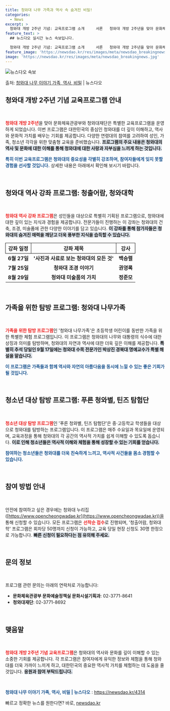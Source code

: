 ```yaml
---
title: 청와대 나무 가족과 역사 속 숨겨진 비밀!
categories:
  - News
excerpt: >
  청와대 개방 2주년 기념: 교육프로그램 소개     서론   청와대 개방 2주년을 맞아 문화체육관광부와 청와…
feature_text: >
  ## 뉴스다오 실시간 뉴스 속보입니다.

  청와대 개방 2주년 기념: 교육프로그램 소개     서론   청와대 개방 2주년을 맞아 문화체육관광부와 청와…
feature_image: 'https://newsdao.kr/res/images/meta/newsdao_breakingnews.jpg'
image: 'https://newsdao.kr/res/images/meta/newsdao_breakingnews.jpg'
---
```


![뉴스다오 속보](https://newsdao.kr/res/images/meta/newsdao_breakingnews.jpg)

<p>출처: <a href="https://newsdao.kr/4314" rel="dofollow">청와대 나무 이야기 가족, 역사, 비밀</a> | 뉴스다오</p>

<h2 data-ke-size="size26">청와대 개방 2주년 기념 교육프로그램 안내</h2>

<p data-ke-size="size16">&nbsp;</p>

<b><span style="color: #ee2323;">청와대 개방 2주년</span></b>을 맞아 문화체육관광부와 청와대재단은 특별한 교육프로그램을 운영하게 되었습니다. 이번 프로그램은 대한민국의 중심인 청와대를 더 깊이 이해하고, 역사와 문화적 가치를 배우는 기회를 제공합니다. 다양한 연령대의 참여를 고려하여 성인, 가족, 청소년 각각을 위한 맞춤형 교육을 준비했습니다. <b><span style="background-color: #21538527;">프로그램의 주요 내용은 청와대의 역사 및 문화에 대한 이해를 통해 청와대에 대한 사랑과 자부심을 느끼게 하는 것입니다.</span></b>  

<b><span style="color: #1a5490;">특히 이번 교육프로그램은 청와대의 중요성을 각별히 강조하며, 참여자들에게 잊지 못할 경험을 선사할 것입니다.</span></b> 상세한 내용은 아래에서 확인해 보시기 바랍니다.

<p data-ke-size="size16">&nbsp;</p>

<h2 data-ke-size="size26">청와대 역사 강좌 프로그램: 청출어람, 청와대학</h2>

<p data-ke-size="size16">&nbsp;</p>

<b><span style="color: #ee2323;">청와대 역사 강좌 프로그램</span></b>은 성인들을 대상으로 특별히 기획된 프로그램으로, 청와대에 대한 깊이 있는 지식과 경험을 제공합니다. 전문가들이 진행하는 이 강좌는 청와대의 건축, 조경, 미술품에 관한 다양한 이야기를 담고 있습니다. <b><span style="background-color: #21538527;">이 강좌를 통해 참가자들은 청와대의 숨겨진 매력을 깨닫고 더욱 풍부한 지식을 습득할 수 있습니다.</span></b>

<table style="width:100%; border-collapse: collapse;">
   <tr>
       <th style="text-align: center; border: 1px solid black;">강좌 일정</th>
       <th style="text-align: center; border: 1px solid black;">강좌 제목</th>
       <th style="text-align: center; border: 1px solid black;">강사</th>
   </tr>
   <tr>
       <td style="text-align: center; height: 17px;"><b>6월 27일</b></td>
       <td style="text-align: center; height: 17px;"><b>'사진과 사료로 보는 청와대의 모든 것'</b></td>
       <td style="text-align: center; height: 17px;"><b>백승렬</b></td>
   </tr>
   <tr>
       <td style="text-align: center; height: 17px;"><b>7월 25일</b></td>
       <td style="text-align: center; height: 17px;"><b>청와대 조경 이야기</b></td>
       <td style="text-align: center; height: 17px;"><b>권영록</b></td>
   </tr>
   <tr>
       <td style="text-align: center; height: 17px;"><b>8월 29일</b></td>
       <td style="text-align: center; height: 17px;"><b>청와대 미술품의 가치</b></td>
       <td style="text-align: center; height: 17px;"><b>정준모</b></td>
   </tr>
</table>

<p data-ke-size="size16">&nbsp;</p>

<h2 data-ke-size="size26">가족을 위한 탐방 프로그램: 청와대 나무가족</h2>

<p data-ke-size="size16">&nbsp;</p>

<b><span style="color: #ee2323;">가족을 위한 탐방 프로그램</span></b>인 '청와대 나무가족'은 초등학생 어린이를 동반한 가족을 위한 특별한 체험 프로그램입니다. 이 프로그램은 청와대의 나무와 대통령의 식수에 대한 상징과 의미를 탐방하며, 청와대의 자연과 역사에 대한 더욱 깊은 이해를 제공합니다. <b><span style="background-color: #21538527;">특별히 추석 당일인 9월 17일에는 청와대 수목 전문가인 박상진 경북대 명예교수가 특별 해설을 맡습니다.</span></b>

<b><span style="color: #1a5490;">이 프로그램은 가족들과 함께 역사와 자연의 아름다움을 동시에 느낄 수 있는 좋은 기회가 될 것입니다.</span></b>

<p data-ke-size="size16">&nbsp;</p>

<h2 data-ke-size="size26">청소년 대상 탐방 프로그램: 푸른 청와별, 틴즈 탐험단</h2>

<p data-ke-size="size16">&nbsp;</p>

<b><span style="color: #ee2323;">청소년 대상 탐방 프로그램</span></b>인 '푸른 청와별, 틴즈 탐험단'은 중·고등학교 학생들을 대상으로 청와대를 탐방하는 프로그램입니다. 이 프로그램은 매주 수요일과 목요일에 운영되며, 교육과정을 통해 청와대의 각 공간의 역사적 가치를 쉽게 이해할 수 있도록 돕습니다. <b><span style="background-color: #21538527;">이로 인해 청소년들은 역사적 이해와 체험을 통해 성장할 수 있는 기회를 얻습니다.</span></b>

<b><span style="color: #1a5490;">참여하는 청소년들은 청와대를 더욱 친숙하게 느끼고, 역사적 사건들을 몸소 경험할 수 있습니다.</span></b>

<p data-ke-size="size16">&nbsp;</p>

<h2 data-ke-size="size26">참여 방법 안내</h2>

<p data-ke-size="size16">&nbsp;</p>

안전에 참여하고 싶은 경우에는 청와대 누리집([https://www.opencheongwadae.kr](https://www.opencheongwadae.kr))을 통해 신청할 수 있습니다. 모든 프로그램은 <b><span style="color: #ee2323;">선착순 접수</span></b>로 진행되며, '청출어람, 청와대학' 프로그램은 회차당 50명까지 신청이 가능하고, 교육 당일 현장 신청도 30명 한정으로 가능합니다. <b><span style="background-color: #21538527;">빠른 신청이 필요하다는 점 유의해 주세요.</span></b>

<p data-ke-size="size16">&nbsp;</p>

<h2 data-ke-size="size26">문의 정보</h2>

<p data-ke-size="size16">&nbsp;</p>

프로그램 관련 문의는 아래의 연락처로 가능합니다:
<ul>
   <li><b>문화체육관광부 문화예술정책실 문화시설기획과</b>: 02-3771-8641</li>
   <li><b>청와대재단</b>: 02-3771-8692</li>
</ul>

<p data-ke-size="size16">&nbsp;</p>

<h2 data-ke-size="size26">맺음말</h2>

<p data-ke-size="size16">&nbsp;</p>

<b><span style="color: #ee2323;">청와대 개방 2주년 기념 교육프로그램</span></b>은 청와대의 역사와 문화를 깊이 이해할 수 있는 소중한 기회를 제공합니다. 각 프로그램은 참여자에게 유익한 정보와 체험을 통해 청와대를 더욱 가까이 느끼게 하고, 대한민국의 중요한 역사적 가치를 체험하는 데 도움을 줄 것입니다. <b><span style="background-color: #21538527;">응원과 참여 부탁드립니다.</span></b>

<p data-ke-size="size16">&nbsp;</p>

<b><span style="color: #1a5490;">청와대 나무 이야기 가족, 역사, 비밀 | 뉴스다오</span></b> : <a href="https://newsdao.kr/4314" target="_blank">https://newsdao.kr/4314</a> 

빠르고 정확한 뉴스를 원한다면? 바로, <a href="https://newsdao.kr" rel="dofollow">newsdao.kr</a>


